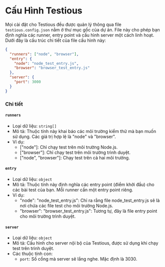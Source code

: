 # Cấu Hình Testious

Mọi cài đặt cho Testious đều được quản lý thông qua file `testious.config.json` nằm ở thư mục gốc của dự án. File này cho phép bạn định nghĩa các runner, entry point và cấu hình server một cách linh hoạt.
Dưới đây là cấu trúc chi tiết của file cấu hình này:
```json
{
  "runners": ["node", "browser"],
  "entry": {
    "node": "node_test_entry.js",
    "browser": "browser_test_entry.js"
  },
  "server": {
    "port": 3000
  }
}
```

### Chi tiết 

#### `runners`
 * Loại dữ liệu: `string[]` 
 * Mô tả: Thuộc tính này khai báo các môi trường kiểm thử mà bạn muốn sử dụng. Các giá trị hợp lệ là "node" và "browser".
 * Ví dụ:
   * ["node"]: Chỉ chạy test trên môi trường Node.js.
   * ["browser"]: Chỉ chạy test trên môi trường trình duyệt.
   * ["node", "browser"]: Chạy test trên cả hai môi trường.

#### `entry`
 * Loại dữ liệu: `object`
 * Mô tả: Thuộc tính này định nghĩa các entry point (điểm khởi đầu) cho các bài test của bạn. Mỗi runner cần một entry point riêng.
 * Ví dụ:
   * "node": "node_test_entry.js": Chỉ ra rằng file node_test_entry.js sẽ là nơi chứa các file test cho môi trường Node.js.
   * "browser": "browser_test_entry.js": Tương tự, đây là file entry point cho môi trường trình duyệt.

#### `server`
 * Loại dữ liệu: `object`
 * Mô tả: Cấu hình cho server nội bộ của Testious, được sử dụng khi chạy test trên trình duyệt.
 * Các thuộc tính con:
   * `port`: Số cổng mà server sẽ lắng nghe. Mặc định là 3030.
